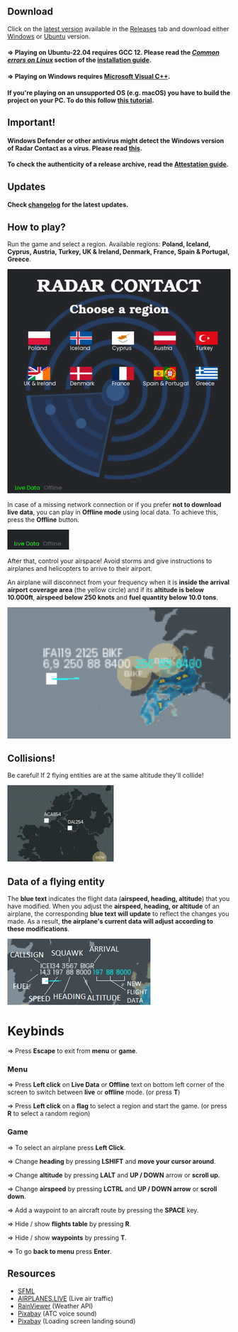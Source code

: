 ## Download

Click on the [latest version](https://github.com/Bogdanctx/Radar-Contact/releases/tag/v3.2) available in the [Releases](https://github.com/Bogdanctx/Radar-Contact/releases) tab and 
download either [Windows](https://github.com/Bogdanctx/Radar-Contact/releases/download/v3.6/Radar-Contact_windows.zip) or [Ubuntu](https://github.com/Bogdanctx/Radar-Contact/releases/download/v3.6/Radar-Contact_ubuntu-22.04.zip) version.

#### => Playing on Ubuntu-22.04 requires GCC 12. Please read the <i>[Common errors on Linux](https://github.com/Bogdanctx/Radar-Contact/blob/main/INSTALLATION.md#common-errors-on-linux)</i> section of the [installation guide](./INSTALLATION.md).
#### => Playing on Windows requires [Microsoft Visual C++](https://learn.microsoft.com/en-us/cpp/windows/latest-supported-vc-redist?view=msvc-170#latest-microsoft-visual-c-redistributable-version).

#### If you're playing on an unsupported OS (e.g. macOS) you have to build the project on your PC. To do this follow [this tutorial](./INSTALLATION.md).

## Important!
#### Windows Defender or other antivirus might detect the Windows version of Radar Contact as a virus. Please read [this](https://github.com/Bogdanctx/Radar-Contact/issues/10).
#### To check the authenticity of a release archive, read the [Attestation guide](./ATTESTATION.md).


## Updates
#### Check [changelog](./CHANGELOG.md) for the latest updates.

## How to play?

Run the game and select a region. Available regions: <b>Poland, Iceland, Cyprus, Austria, Turkey, UK & Ireland, Denmark,
France, Spain & Portugal, Greece</b>.

![Alt Text](./preview/menu.png)

In case of a missing network connection or if you prefer <b>not to download live data</b>, you can play in <b>Offline mode</b> using 
local data. To achieve this, press the <b>Offline</b> button.

![Alt Text](./preview/live_data.gif)

After that, control your airspace! Avoid storms and give instructions to airplanes and helicopters to arrive to their airport.

An airplane will disconnect from your frequency when it is <b>inside the arrival airport coverage area</b> (the yellow circle)
and if its **altitude is below 10.000ft**, **airspeed below 250 knots** and **fuel quantity below 10.0 tons**.

![Alt Text](./preview/landing.gif)

## Collisions!
Be careful! If 2 flying entities are at the same altitude they'll collide!

![Alt Text](./preview/collision.gif)

## Data of a flying entity

The <b>blue text</b> indicates the flight data (<b>airspeed, heading, altitude</b>) that you have modified. When 
you adjust the <b>airspeed, heading, or altitude</b> of an airplane, the corresponding <b>blue text will update</b> to reflect the changes you made. 
As a result, <b>the airplane's current data will adjust according to these modifications</b>.

![Alt Text](./preview/data_meaning.png)

# Keybinds

=> Press **Escape** to exit from **menu** or **game**.

### Menu

=> Press **Left click** on **Live Data** or **Offline** text on bottom left corner of the screen to switch between **live** or **offline** mode. (or press **T**)

=> Press **Left click** on a **flag** to select a region and start the game. (or press **R** to select a random region)

### Game

=> To select an airplane press **Left Click**.

=> Change **heading** by pressing **LSHIFT** and **move your cursor around**.

=> Change **altitude** by pressing **LALT** and **UP / DOWN** arrow or **scroll up**.

=> Change **airspeed** by pressing **LCTRL** and **UP / DOWN arrow** or **scroll down**.

=> Add a waypoint to an aircraft route by pressing the **SPACE** key.

=> Hide / show **flights table** by pressing **R**.

=> Hide / show **waypoints** by pressing **T**.

=> To go **back to menu** press **Enter**.

## Resources

- [SFML](https://github.com/SFML/SFML/tree/2.6.1)
- [AIRPLANES.LIVE](https://airplanes.live/get-started/) (Live air traffic)
- [RainViewer](https://www.rainviewer.com/api.html) (Weather API)
- [Pixabay](https://pixabay.com/sound-effects/search/air-traffic-control/) (ATC voice sound)
- [Pixabay](https://pixabay.com/sound-effects/search/landing/) (Loading screen landing sound)
